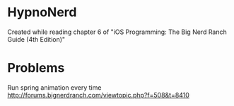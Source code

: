 HypnoNerd
=========

Created while reading chapter 6 of "iOS Programming: The Big Nerd Ranch Guide (4th Edition)"


# Problems

Run spring animation every time
http://forums.bignerdranch.com/viewtopic.php?f=508&t=8410